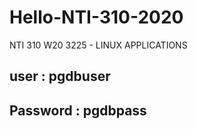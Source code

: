 # Hello-NTI-310-2020
NTI 310 W20 3225 - LINUX APPLICATIONS

## user : pgdbuser
## Password : pgdbpass
